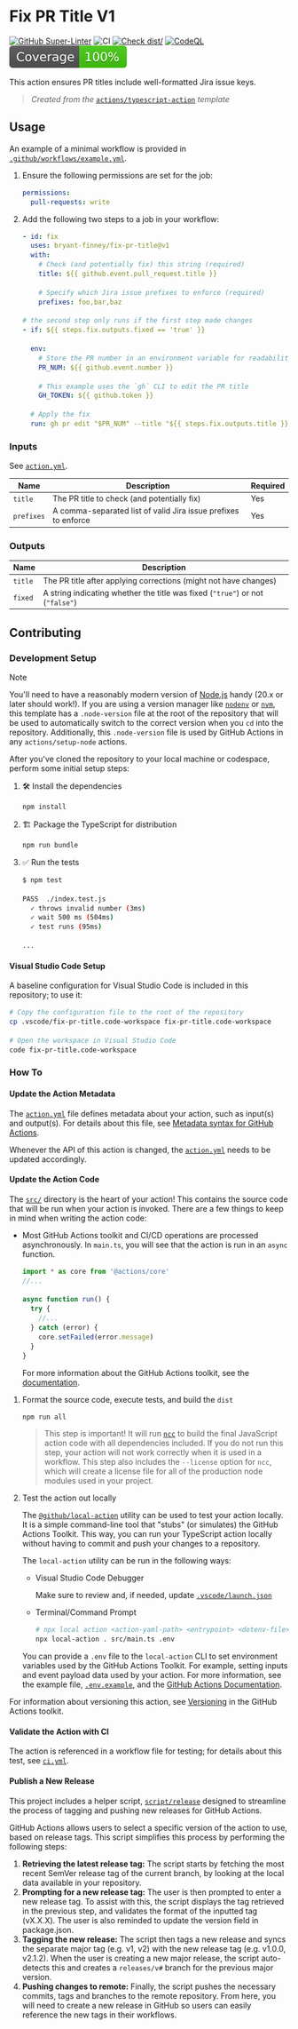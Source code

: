 # Fix PR Title V1

[![GitHub Super-Linter](https://github.com/bryant-finney/fix-pr-title/actions/workflows/linter.yml/badge.svg)](https://github.com/super-linter/super-linter)
![CI](https://github.com/bryant-finney/fix-pr-title/actions/workflows/ci.yml/badge.svg)
[![Check dist/](https://github.com/bryant-finney/fix-pr-title/actions/workflows/check-dist.yml/badge.svg)](https://github.com/actions/typescript-action/actions/workflows/check-dist.yml)
[![CodeQL](https://github.com/bryant-finney/fix-pr-title/actions/workflows/codeql-analysis.yml/badge.svg)](https://github.com/bryant-finney/fix-pr-title/actions/workflows/codeql-analysis.yml)
[![Coverage](./badges/coverage.svg)](./badges/coverage.svg)

This action ensures PR titles include well-formatted Jira issue keys.

> _Created from the_ [`actions/typescript-action`] _template_

[`actions/typescript-action`]: https://github.com/actions/typescript-action

## Usage

An example of a minimal workflow is provided in
[`.github/workflows/example.yml`](./.github/workflows/example.yml).

1. Ensure the following permissions are set for the job:
   ```yaml
   permissions:
     pull-requests: write
   ```
2. Add the following two steps to a job in your workflow:

   ```yaml
   - id: fix
     uses: bryant-finney/fix-pr-title@v1
     with:
       # Check (and potentially fix) this string (required)
       title: ${{ github.event.pull_request.title }}

       # Specify which Jira issue prefixes to enforce (required)
       prefixes: foo,bar,baz

   # the second step only runs if the first step made changes
   - if: ${{ steps.fix.outputs.fixed == 'true' }}

     env:
       # Store the PR number in an environment variable for readability
       PR_NUM: ${{ github.event.number }}

       # This example uses the `gh` CLI to edit the PR title
       GH_TOKEN: ${{ github.token }}

     # Apply the fix
     run: gh pr edit "$PR_NUM" --title "${{ steps.fix.outputs.title }}"
   ```

### Inputs

See [`action.yml`](./action.yml).

| Name       | Description                                                    | Required |
| ---------- | -------------------------------------------------------------- | -------- |
| `title`    | The PR title to check (and potentially fix)                    | Yes      |
| `prefixes` | A comma-separated list of valid Jira issue prefixes to enforce | Yes      |

### Outputs

| Name    | Description                                                                   |
| ------- | ----------------------------------------------------------------------------- |
| `title` | The PR title after applying corrections (might not have changes)              |
| `fixed` | A string indicating whether the title was fixed (`"true"`) or not (`"false"`) |

## Contributing

### Development Setup

> [!NOTE]
>
> You'll need to have a reasonably modern version of
> [Node.js](https://nodejs.org) handy (20.x or later should work!). If you are
> using a version manager like [`nodenv`](https://github.com/nodenv/nodenv) or
> [`nvm`](https://github.com/nvm-sh/nvm), this template has a `.node-version`
> file at the root of the repository that will be used to automatically switch
> to the correct version when you `cd` into the repository. Additionally, this
> `.node-version` file is used by GitHub Actions in any `actions/setup-node`
> actions.

After you've cloned the repository to your local machine or codespace, perform
some initial setup steps:

1. 🛠 Install the dependencies

   ```bash
   npm install
   ```

1. 🏗 Package the TypeScript for distribution

   ```bash
   npm run bundle
   ```

1. ✅ Run the tests

   ```bash
   $ npm test

   PASS  ./index.test.js
     ✓ throws invalid number (3ms)
     ✓ wait 500 ms (504ms)
     ✓ test runs (95ms)

   ...
   ```

#### Visual Studio Code Setup

A baseline configuration for Visual Studio Code is included in this repository;
to use it:

```sh
# Copy the configuration file to the root of the repository
cp .vscode/fix-pr-title.code-workspace fix-pr-title.code-workspace

# Open the workspace in Visual Studio Code
code fix-pr-title.code-workspace
```

### How To

#### Update the Action Metadata

The [`action.yml`](action.yml) file defines metadata about your action, such as
input(s) and output(s). For details about this file, see
[Metadata syntax for GitHub Actions](https://docs.github.com/en/actions/creating-actions/metadata-syntax-for-github-actions).

Whenever the API of this action is changed, the [`action.yml`](action.yml) needs
to be updated accordingly.

#### Update the Action Code

The [`src/`](./src/) directory is the heart of your action! This contains the
source code that will be run when your action is invoked. There are a few things
to keep in mind when writing the action code:

- Most GitHub Actions toolkit and CI/CD operations are processed asynchronously.
  In `main.ts`, you will see that the action is run in an `async` function.

  ```javascript
  import * as core from '@actions/core'
  //...

  async function run() {
    try {
      //...
    } catch (error) {
      core.setFailed(error.message)
    }
  }
  ```

  For more information about the GitHub Actions toolkit, see the
  [documentation](https://github.com/actions/toolkit/blob/master/README.md).

1. Format the source code, execute tests, and build the `dist`

   ```bash
   npm run all
   ```

   > This step is important! It will run [`ncc`](https://github.com/vercel/ncc)
   > to build the final JavaScript action code with all dependencies included.
   > If you do not run this step, your action will not work correctly when it is
   > used in a workflow. This step also includes the `--license` option for
   > `ncc`, which will create a license file for all of the production node
   > modules used in your project.

1. Test the action out locally

   The [`@github/local-action`](https://github.com/github/local-action) utility
   can be used to test your action locally. It is a simple command-line tool
   that "stubs" (or simulates) the GitHub Actions Toolkit. This way, you can run
   your TypeScript action locally without having to commit and push your changes
   to a repository.

   The `local-action` utility can be run in the following ways:

   - Visual Studio Code Debugger

     Make sure to review and, if needed, update
     [`.vscode/launch.json`](./.vscode/launch.json)

   - Terminal/Command Prompt

     ```bash
     # npx local action <action-yaml-path> <entrypoint> <dotenv-file>
     npx local-action . src/main.ts .env
     ```

   You can provide a `.env` file to the `local-action` CLI to set environment
   variables used by the GitHub Actions Toolkit. For example, setting inputs and
   event payload data used by your action. For more information, see the example
   file, [`.env.example`](./.env.example), and the
   [GitHub Actions Documentation](https://docs.github.com/en/actions/learn-github-actions/variables#default-environment-variables).

For information about versioning this action, see
[Versioning](https://github.com/actions/toolkit/blob/master/docs/action-versioning.md)
in the GitHub Actions toolkit.

#### Validate the Action with CI

The action is referenced in a workflow file for testing; for details about this
test, see [`ci.yml`](./.github/workflows/ci.yml).

#### Publish a New Release

This project includes a helper script, [`script/release`](./script/release)
designed to streamline the process of tagging and pushing new releases for
GitHub Actions.

GitHub Actions allows users to select a specific version of the action to use,
based on release tags. This script simplifies this process by performing the
following steps:

1. **Retrieving the latest release tag:** The script starts by fetching the most
   recent SemVer release tag of the current branch, by looking at the local data
   available in your repository.
1. **Prompting for a new release tag:** The user is then prompted to enter a new
   release tag. To assist with this, the script displays the tag retrieved in
   the previous step, and validates the format of the inputted tag (vX.X.X). The
   user is also reminded to update the version field in package.json.
1. **Tagging the new release:** The script then tags a new release and syncs the
   separate major tag (e.g. v1, v2) with the new release tag (e.g. v1.0.0,
   v2.1.2). When the user is creating a new major release, the script
   auto-detects this and creates a `releases/v#` branch for the previous major
   version.
1. **Pushing changes to remote:** Finally, the script pushes the necessary
   commits, tags and branches to the remote repository. From here, you will need
   to create a new release in GitHub so users can easily reference the new tags
   in their workflows.
